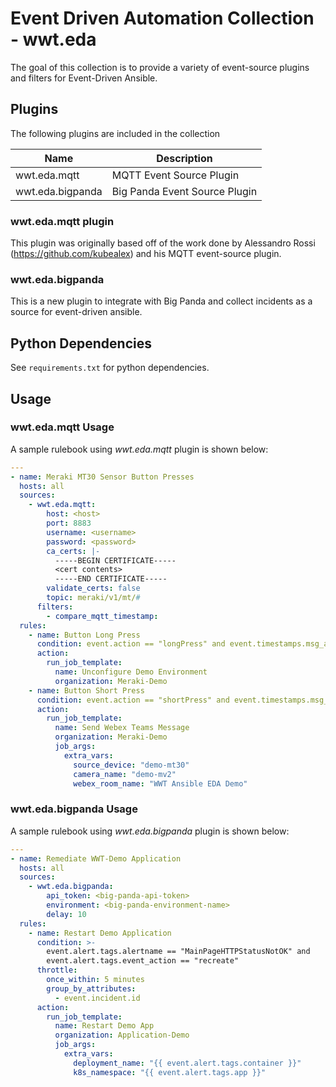# Event Driven Automation Collection - wwt.eda

The goal of this collection is to provide a variety of event-source plugins and filters for Event-Driven Ansible.

## Plugins

The following plugins are included in the collection

| Name | Description |
|-|-|
| wwt.eda.mqtt | MQTT Event Source Plugin |
| wwt.eda.bigpanda | Big Panda Event Source Plugin |

### wwt.eda.mqtt plugin

This plugin was originally based off of the work done by Alessandro Rossi (<https://github.com/kubealex>) and his MQTT event-source plugin.

### wwt.eda.bigpanda

This is a new plugin to integrate with Big Panda and collect incidents as a source for event-driven ansible.

## Python Dependencies

See `requirements.txt` for python dependencies.

## Usage

### wwt.eda.mqtt Usage

A sample rulebook using *wwt.eda.mqtt* plugin is shown below:

```yaml
---
- name: Meraki MT30 Sensor Button Presses
  hosts: all
  sources:
    - wwt.eda.mqtt:
        host: <host>
        port: 8883
        username: <username>
        password: <password>
        ca_certs: |-
          -----BEGIN CERTIFICATE-----
          <cert contents>
          -----END CERTIFICATE-----
        validate_certs: false
        topic: meraki/v1/mt/#
      filters:
        - compare_mqtt_timestamp:
  rules:
    - name: Button Long Press
      condition: event.action == "longPress" and event.timestamps.msg_age < 10
      action:
        run_job_template:
          name: Unconfigure Demo Environment
          organization: Meraki-Demo
    - name: Button Short Press
      condition: event.action == "shortPress" and event.timestamps.msg_age < 10
      action:
        run_job_template:
          name: Send Webex Teams Message
          organization: Meraki-Demo
          job_args:
            extra_vars:
              source_device: "demo-mt30"
              camera_name: "demo-mv2"
              webex_room_name: "WWT Ansible EDA Demo"
```

### wwt.eda.bigpanda Usage

A sample rulebook using *wwt.eda.bigpanda* plugin is shown below:

```yaml
---
- name: Remediate WWT-Demo Application
  hosts: all
  sources:
    - wwt.eda.bigpanda:
        api_token: <big-panda-api-token>
        environment: <big-panda-environment-name>
        delay: 10
  rules:
    - name: Restart Demo Application
      condition: >-
        event.alert.tags.alertname == "MainPageHTTPStatusNotOK" and
        event.alert.tags.event_action == "recreate"
      throttle:
        once_within: 5 minutes
        group_by_attributes:
          - event.incident.id
      action:
        run_job_template:
          name: Restart Demo App
          organization: Application-Demo
          job_args:
            extra_vars:
              deployment_name: "{{ event.alert.tags.container }}"
              k8s_namespace: "{{ event.alert.tags.app }}"
```

